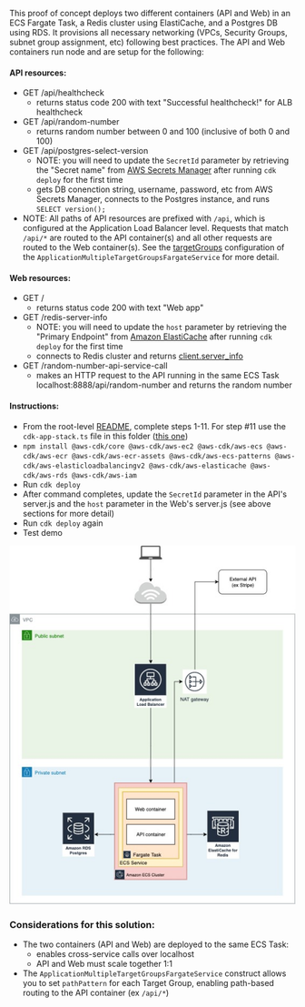 This proof of concept deploys two different containers (API and Web) in an ECS Fargate Task, a Redis cluster using ElastiCache, and a Postgres DB using RDS. It provisions all necessary networking (VPCs, Security Groups, subnet group assignment, etc) following best practices. The API and Web containers run node and are setup for the following:

#### API resources:
* GET /api/healthcheck
  * returns status code 200 with text "Successful healthcheck!" for ALB healthcheck
* GET /api/random-number
  * returns random number between 0 and 100 (inclusive of both 0 and 100)
* GET /api/postgres-select-version
  * NOTE: you will need to update the `SecretId` parameter by retrieving the "Secret name" from [AWS Secrets Manager](https://console.aws.amazon.com/secretsmanager/home) after running `cdk deploy` for the first time
  * gets DB conenction string, username, password, etc from AWS Secrets Manager, connects to the Postgres instance, and runs `SELECT version();`
* NOTE: All paths of API resources are prefixed with `/api`, which is configured at the Application Load Balancer level. Requests that match `/api/*` are routed to the API container(s) and all other requests are routed to the Web container(s). See the [targetGroups](https://github.com/jordan-patapoff/how-to-bring-a-containerized-web-app-online-in-12-minutes/blob/master/extended-examples/two-containers-redis-postgres/cdk-app-stack.ts#L55) configuration of the `ApplicationMultipleTargetGroupsFargateService` for more detail.

#### Web resources:
* GET /
  * returns status code 200 with text "Web app"
* GET /redis-server-info
  * NOTE: you will need to update the `host` parameter by retrieving the "Primary Endpoint" from [Amazon ElastiCache](https://console.aws.amazon.com/elasticache/home) after running `cdk deploy` for the first time
  * connects to Redis cluster and returns [client.server_info](https://www.npmjs.com/package/redis#clientserver_info)
* GET /random-number-api-service-call
  * makes an HTTP request to the API running in the same ECS Task localhost:8888/api/random-number and returns the random number


#### Instructions:
* From the root-level [README](https://github.com/jordan-patapoff/how-to-bring-a-containerized-web-app-online-in-12-minutes/blob/master/README.md), complete steps 1-11. For step #11 use the `cdk-app-stack.ts` file in this folder ([this one](https://github.com/jordan-patapoff/how-to-bring-a-containerized-web-app-online-in-12-minutes/blob/master/extended-examples/two-containers-redis-postgres/cdk-app-stack.ts))
* `npm install @aws-cdk/core @aws-cdk/aws-ec2 @aws-cdk/aws-ecs @aws-cdk/aws-ecr @aws-cdk/aws-ecr-assets @aws-cdk/aws-ecs-patterns @aws-cdk/aws-elasticloadbalancingv2 @aws-cdk/aws-elasticache @aws-cdk/aws-rds @aws-cdk/aws-iam`
* Run `cdk deploy`
* After command completes, update the `SecretId` parameter in the API's server.js and the `host` parameter in the Web's server.js (see above sections for more detail)
* Run `cdk deploy` again
* Test demo

![image](two-containers-redis-postgres.jpg)

### Considerations for this solution:
* The two containers (API and Web) are deployed to the same ECS Task:
  * enables cross-service calls over localhost
  * API and Web must scale together 1:1
* The `ApplicationMultipleTargetGroupsFargateService` construct allows you to set `pathPattern` for each Target Group, enabling path-based routing to the API container (ex `/api/*`)
  

